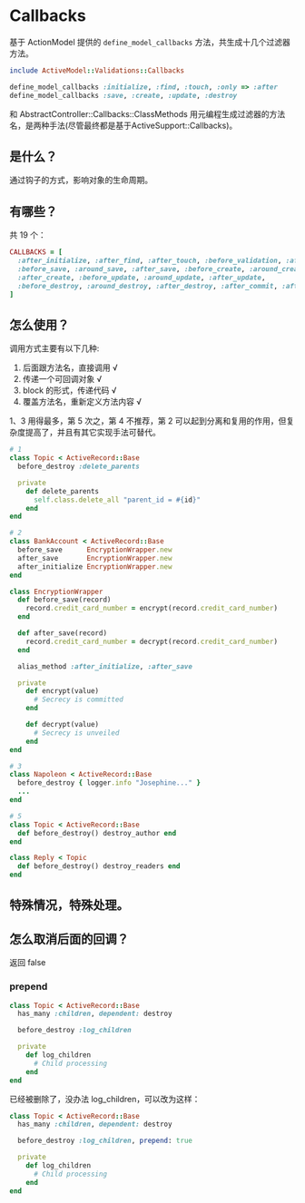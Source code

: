 # Callbacks

基于 ActionModel 提供的 `define_model_callbacks` 方法，共生成十几个过滤器方法。

```ruby
include ActiveModel::Validations::Callbacks

define_model_callbacks :initialize, :find, :touch, :only => :after
define_model_callbacks :save, :create, :update, :destroy
```

和 AbstractController::Callbacks::ClassMethods 用元编程生成过滤器的方法名，是两种手法(尽管最终都是基于ActiveSupport::Callbacks)。

## 是什么？

通过钩子的方式，影响对象的生命周期。

## 有哪些？

共 19 个：

```ruby
CALLBACKS = [
  :after_initialize, :after_find, :after_touch, :before_validation, :after_validation,
  :before_save, :around_save, :after_save, :before_create, :around_create,
  :after_create, :before_update, :around_update, :after_update,
  :before_destroy, :around_destroy, :after_destroy, :after_commit, :after_rollback
]
```

## 怎么使用？

调用方式主要有以下几种:

1. 后面跟方法名，直接调用 √
2. 传递一个可回调对象 √
3. block 的形式，传递代码 √
5. 覆盖方法名，重新定义方法内容 √

1、3 用得最多，第 5 次之，第 4 不推荐，第 2 可以起到分离和复用的作用，但复杂度提高了，并且有其它实现手法可替代。

```ruby
# 1
class Topic < ActiveRecord::Base
  before_destroy :delete_parents

  private
    def delete_parents
      self.class.delete_all "parent_id = #{id}"
    end
end
```

```ruby
# 2
class BankAccount < ActiveRecord::Base
  before_save      EncryptionWrapper.new
  after_save       EncryptionWrapper.new
  after_initialize EncryptionWrapper.new
end

class EncryptionWrapper
  def before_save(record)
    record.credit_card_number = encrypt(record.credit_card_number)
  end

  def after_save(record)
    record.credit_card_number = decrypt(record.credit_card_number)
  end

  alias_method :after_initialize, :after_save

  private
    def encrypt(value)
      # Secrecy is committed
    end

    def decrypt(value)
      # Secrecy is unveiled
    end
end
```

```ruby
# 3
class Napoleon < ActiveRecord::Base
  before_destroy { logger.info "Josephine..." }
  ...
end
```

```ruby
# 5
class Topic < ActiveRecord::Base
  def before_destroy() destroy_author end
end

class Reply < Topic
  def before_destroy() destroy_readers end
end
```

## 特殊情况，特殊处理。

## 怎么取消后面的回调？

返回 false

### prepend

```ruby
class Topic < ActiveRecord::Base
  has_many :children, dependent: destroy

  before_destroy :log_children

  private
    def log_children
      # Child processing
    end
end
```

已经被删除了，没办法 log_children，可以改为这样：

```ruby
class Topic < ActiveRecord::Base
  has_many :children, dependent: destroy

  before_destroy :log_children, prepend: true

  private
    def log_children
      # Child processing
    end
end
```
